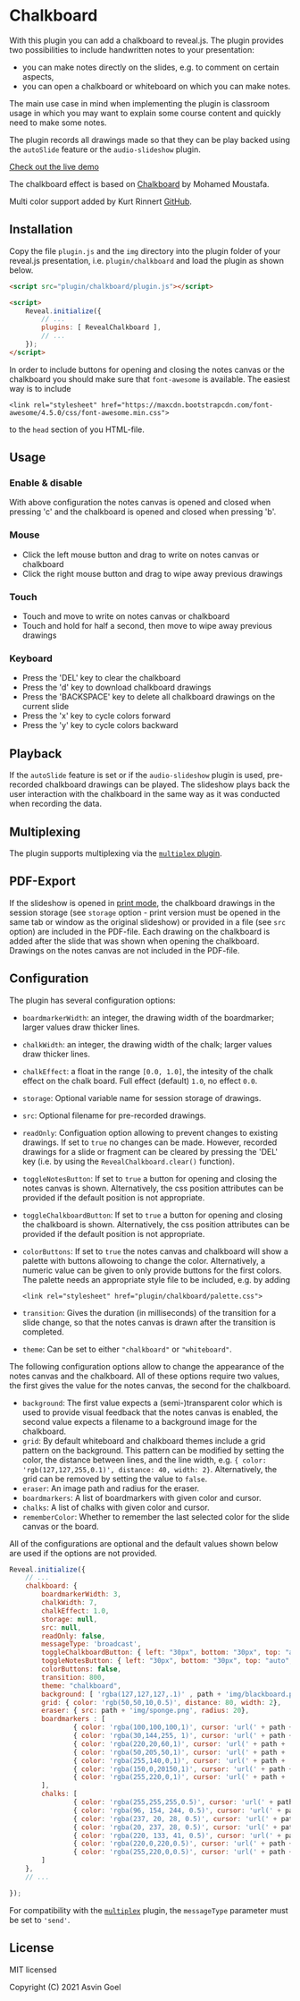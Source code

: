 # Chalkboard

With this plugin you can add a chalkboard to reveal.js. The plugin provides two possibilities to include handwritten notes to your presentation:

- you can make notes directly on the slides, e.g. to comment on certain aspects,
- you can open a chalkboard or whiteboard on which you can make notes.

The main use case in mind when implementing the plugin is classroom usage in which you may want to explain some course content and quickly need to make some notes.

The plugin records all drawings made so that they can be play backed using the `autoSlide` feature or the `audio-slideshow` plugin.

[Check out the live demo](https://rajgoel.github.io/reveal.js-demos/chalkboard-demo.html)

The chalkboard effect is based on [Chalkboard](https://github.com/mmoustafa/Chalkboard) by Mohamed Moustafa.

Multi color support added by Kurt Rinnert [GitHub](https://github.com/rinnert).

## Installation

Copy the file `plugin.js` and the  `img` directory into the plugin folder of your reveal.js presentation, i.e. `plugin/chalkboard` and load the plugin as shown below.

```html
<script src="plugin/chalkboard/plugin.js"></script>

<script>
    Reveal.initialize({
        // ...
        plugins: [ RevealChalkboard ],
        // ...
    });
</script>
```

In order to include buttons for opening and closing the notes canvas or the chalkboard you should make sure that `font-awesome` is available. The easiest way is to include
```
<link rel="stylesheet" href="https://maxcdn.bootstrapcdn.com/font-awesome/4.5.0/css/font-awesome.min.css">
```
to the `head` section of you HTML-file.

## Usage

### Enable & disable

With above configuration the notes canvas is opened and closed when pressing 'c' and the chalkboard is opened and closed when pressing 'b'.

### Mouse
- Click the left mouse button and drag to write on notes canvas or chalkboard
- Click the right mouse button and drag to wipe away previous drawings

### Touch
- Touch and move to write on notes canvas or chalkboard
- Touch and hold for half a second, then move to wipe away previous drawings

### Keyboard
- Press the 'DEL' key to clear the chalkboard
- Press the 'd' key to download chalkboard drawings
- Press the 'BACKSPACE' key to delete all chalkboard drawings on the current slide
- Press the 'x' key to cycle colors forward
- Press the 'y' key to cycle colors backward

## Playback

If the `autoSlide` feature is set or if the `audio-slideshow` plugin is used, pre-recorded chalkboard drawings can be played. The slideshow plays back the user interaction with the chalkboard in the same way as it was conducted when recording the data.

## Multiplexing

The plugin supports multiplexing via the [`multiplex` plugin](https://github.com/reveal/multiplex).

## PDF-Export

If the slideshow is opened in [print mode](https://revealjs.com/pdf-export/), the chalkboard drawings in the session storage (see `storage` option - print version must be opened in the same tab or window as the original slideshow) or provided in a file (see `src` option) are included in the PDF-file. Each drawing on the chalkboard is added after the slide that was shown when opening the chalkboard. Drawings on the notes canvas are not included in the PDF-file.


## Configuration

The plugin has several configuration options:

- `boardmarkerWidth`: an integer, the drawing width of the boardmarker; larger values draw thicker lines.
- `chalkWidth`: an integer, the drawing width of the chalk; larger values draw thicker lines.
- `chalkEffect`: a float in the range `[0.0, 1.0]`, the intesity of the chalk effect on the chalk board. Full effect (default) `1.0`, no effect `0.0`.
- `storage`: Optional variable name for session storage of drawings.
- `src`: Optional filename for pre-recorded drawings.
- `readOnly`: Configuation option allowing to prevent changes to existing drawings. If set to `true` no changes can be made. However, recorded drawings for a slide or fragment can be cleared by pressing the 'DEL' key (i.e. by using the `RevealChalkboard.clear()` function).
- `toggleNotesButton`: If set to `true` a button for opening and closing the notes canvas is shown. Alternatively, the css position attributes can be provided if the default position is not appropriate.
- `toggleChalkboardButton`: If set to `true` a button for opening and closing the chalkboard is shown. Alternatively, the css position attributes can be provided if the default position is not appropriate.
- `colorButtons`: If set to `true` the notes canvas and chalkboard will show a palette with buttons allowoing to change the color. Alternatively, a numeric value can be given to only provide buttons for the first colors. The palette needs an appropriate style file to be included, e.g. by adding
  ```
  <link rel="stylesheet" href="plugin/chalkboard/palette.css">
  ```

- `transition`: Gives the duration (in milliseconds) of the transition for a slide change, so that the notes canvas is drawn after the transition is completed.
- `theme`: Can be set to either `"chalkboard"` or `"whiteboard"`.

The following configuration options allow to change the appearance of the notes canvas and the chalkboard. All of these options require two values, the first gives the value for the notes canvas, the second for the chalkboard.

- `background`: The first value expects a (semi-)transparent color which is used to provide visual feedback that the notes canvas is enabled, the second value expects a filename to a background image for the chalkboard.
- `grid`: By default whiteboard and chalkboard themes include a grid pattern on the background. This pattern can be modified by setting the color, the distance between lines, and the line width, e.g. `{ color: 'rgb(127,127,255,0.1)', distance: 40, width: 2}`. Alternatively, the grid can be removed by setting the value to `false`.
- `eraser`: An image path and radius for the eraser.
- `boardmarkers`: A list of boardmarkers with given color and cursor.
- `chalks`: A list of chalks with given color and cursor.
- `rememberColor`: Whether to remember the last selected color for the slide canvas or the board.

All of the configurations are optional and the default values shown below are used if the options are not provided.

```javascript
Reveal.initialize({
	// ...
    chalkboard: {
        boardmarkerWidth: 3,
        chalkWidth: 7,
        chalkEffect: 1.0,
        storage: null,
        src: null,
        readOnly: false,
        messageType: 'broadcast',
        toggleChalkboardButton: { left: "30px", bottom: "30px", top: "auto", right: "auto" },
        toggleNotesButton: { left: "30px", bottom: "30px", top: "auto", right: "auto" },
        colorButtons: false,
        transition: 800,
        theme: "chalkboard",
        background: [ 'rgba(127,127,127,.1)' , path + 'img/blackboard.png' ],
        grid: { color: 'rgb(50,50,10,0.5)', distance: 80, width: 2},
        eraser: { src: path + 'img/sponge.png', radius: 20},
        boardmarkers : [
                { color: 'rgba(100,100,100,1)', cursor: 'url(' + path + 'img/boardmarker-black.png), auto'},
                { color: 'rgba(30,144,255, 1)', cursor: 'url(' + path + 'img/boardmarker-blue.png), auto'},
                { color: 'rgba(220,20,60,1)', cursor: 'url(' + path + 'img/boardmarker-red.png), auto'},
                { color: 'rgba(50,205,50,1)', cursor: 'url(' + path + 'img/boardmarker-green.png), auto'},
                { color: 'rgba(255,140,0,1)', cursor: 'url(' + path + 'img/boardmarker-orange.png), auto'},
                { color: 'rgba(150,0,20150,1)', cursor: 'url(' + path + 'img/boardmarker-purple.png), auto'},
                { color: 'rgba(255,220,0,1)', cursor: 'url(' + path + 'img/boardmarker-yellow.png), auto'}
        ],
        chalks: [
                { color: 'rgba(255,255,255,0.5)', cursor: 'url(' + path + 'img/chalk-white.png), auto'},
                { color: 'rgba(96, 154, 244, 0.5)', cursor: 'url(' + path + 'img/chalk-blue.png), auto'},
                { color: 'rgba(237, 20, 28, 0.5)', cursor: 'url(' + path + 'img/chalk-red.png), auto'},
                { color: 'rgba(20, 237, 28, 0.5)', cursor: 'url(' + path + 'img/chalk-green.png), auto'},
                { color: 'rgba(220, 133, 41, 0.5)', cursor: 'url(' + path + 'img/chalk-orange.png), auto'},
                { color: 'rgba(220,0,220,0.5)', cursor: 'url(' + path + 'img/chalk-purple.png), auto'},
                { color: 'rgba(255,220,0,0.5)', cursor: 'url(' + path + 'img/chalk-yellow.png), auto'}
        ]
    },
    // ...

});
```

For compatibility with the [`multiplex`](https://github.com/reveal/multiplex) plugin, the `messageType` parameter must be set to `'send'`.

## License

MIT licensed

Copyright (C) 2021 Asvin Goel
